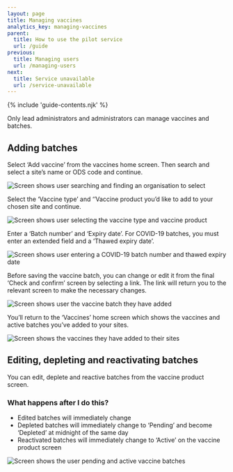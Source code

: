 ```yaml
---
layout: page
title: Managing vaccines
analytics_key: managing-vaccines
parent:
  title: How to use the pilot service
  url: /guide
previous:
  title: Managing users
  url: /managing-users
next:
  title: Service unavailable
  url: /service-unavailable
---
```


{% include 'guide-contents.njk' %}

Only lead administrators and administrators can manage vaccines and batches. 

## Adding batches 

Select ‘Add vaccine’ from the vaccines home screen. Then search and select a site’s name or ODS code and continue.

![Screen shows user searching and finding an organisation to select](/images/vaccine-site.png)

Select the ‘Vaccine type’ and ‘’Vaccine product you’d like to add to your chosen site and continue. 

![Screen shows user selecting the vaccine type and vaccine product](/images/vaccine-choose.png)

Enter a ‘Batch number’ and ‘Expiry date’. For COVID-19 batches, you must enter an extended field and a ‘Thawed expiry date’.  

![Screen shows user entering a COVID-19 batch number and thawed expiry date](/images/vaccine-add.png)

Before saving the vaccine batch, you can change or edit it from the final ‘Check and confirm’ screen by selecting a link. The link will return you to the relevant screen to make the necessary changes. 

![Screen shows user the vaccine batch they have added](/images/vaccine-check.png)

You’ll return to the ‘Vaccines’ home screen which shows the vaccines and active batches you’ve added to your sites. 

![Screen shows the vaccines they have added to their sites](/images/vaccine-home.png)

## Editing, depleting and reactivating batches 

You can edit, deplete and reactive batches from the vaccine product screen.  

### What happens after I do this? 

* Edited batches will immediately change
* Depleted batches will immediately change to ‘Pending’ and become ‘Depleted’ at midnight of the same day
* Reactivated batches will immediately change to ‘Active’ on the vaccine product screen

![Screen shows the user pending and active vaccine batches](/images/vaccine-depleted.png)
